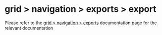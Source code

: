 # grid > navigation > exports > export

Please refer to the [grid > navigation > exports](index.md) documentation page for the relevant documentation
